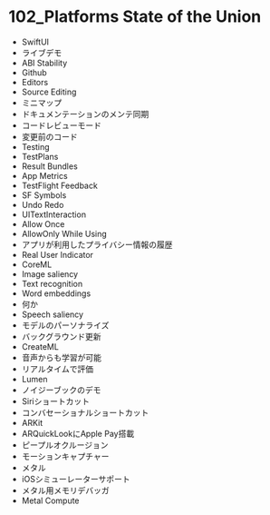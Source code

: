 # 102_Platforms State of the Union

 - SwiftUI
 - ライブデモ
 - ABI Stability
 - Github
 - Editors
 - Source Editing
 - ミニマップ
 - ドキュメンテーションのメンテ同期
 - コードレビューモード
 - 変更前のコード
 - Testing
 - TestPlans
 - Result Bundles
 - App Metrics
 - TestFlight Feedback
 - SF Symbols
 - Undo Redo
 - UITextInteraction
 - Allow Once
 - AllowOnly While Using
 - アプリが利用したプライバシー情報の履歴
 - Real User Indicator
 - CoreML
 - Image saliency
 - Text recognition
 - Word embeddings
 - 何か
 - Speech saliency
 - モデルのパーソナライズ
 - バックグラウンド更新
 - CreateML
 - 音声からも学習が可能
 - リアルタイムで評価
 - Lumen
 - ノイジーブックのデモ
 - Siriショートカット
 - コンバセーショナルショートカット
 - ARKit
 - ARQuickLookにApple Pay搭載
 - ピープルオクルージョン
 - モーションキャプチャー
 - メタル
 - iOSシミューレーターサポート
 - メタル用メモリデバッガ
 - Metal Compute
